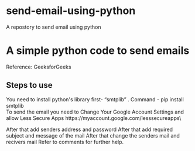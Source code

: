 # send-email-using-python

A repostory to send email using python


<h1> A simple python code to send emails</h1>
Reference: GeeksforGeeks
<h2>Steps to use </h2>

<p> You need to install python's library first- “smtplib” .
	Command - pip install smtplib
<br>
To send the email you need to Change Your Google Account Settings and allow Less Secure Apps
https://myaccount.google.com/lesssecureapps\

<br>

After that add senders address and password 
After that add required subject and message of the mail
After that change the senders mail and recivers mail
Refer to comments for further help.
</p>
